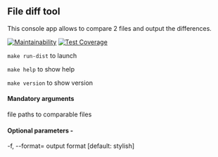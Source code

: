 ## File diff tool

This console app allows to compare 2 files and output the differences.

[![Maintainability](https://api.codeclimate.com/v1/badges/486235e1928faf00551b/maintainability)](https://codeclimate.com/github/Pendalf2004/java-project-71/maintainability)
[![Test Coverage](https://api.codeclimate.com/v1/badges/486235e1928faf00551b/test_coverage)](https://codeclimate.com/github/Pendalf2004/java-project-71/test_coverage)

`make run-dist` to launch

`make help` to show help

`make version` to show version

#### Mandatory arguments 
file paths to comparable files
<filepath1> <filepath2>
#### Optional parameters - 
-f, --format=<format>   output format [default: stylish]
